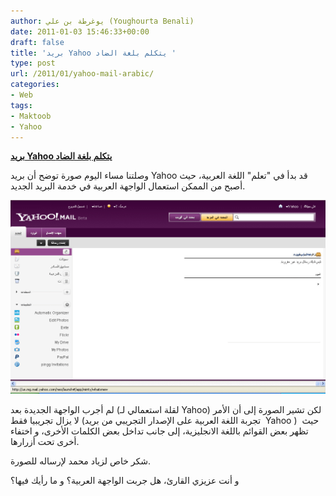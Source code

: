 ```yaml
---
author: يوغرطة بن علي (Youghourta Benali)
date: 2011-01-03 15:46:33+00:00
draft: false
title: 'بريد Yahoo يتكلم بلغة الضاد '
type: post
url: /2011/01/yahoo-mail-arabic/
categories:
- Web
tags:
- Maktoob
- Yahoo
---
```


**[بريد Yahoo يتكلم بلغة الضاد](https://www.it-scoop.com/2011/01/yahoo-mail-arabic/)**


وصلتنا مساء اليوم صورة توضح أن بريد Yahoo قد بدأ في "تعلم" اللغة العربية، حيث أصبح من الممكن استعمال الواجهة العربية في خدمة البريد الجديد.


[![](yahoo-Arabic-Beta.gif)
](https://www.it-scoop.com/2011/01/yahoo-mail-arabic/)


لم أجرب الواجهة الجديدة بعد (لقلة استعمالي لـ Yahoo) لكن تشير الصورة إلى أن الأمر لا يزال تجريبيا فقط (تجربة اللغة العربية على الإصدار التجريبي من بريد  Yahoo )  حيث تظهر بعض القوائم باللغة الانجليزية، إلى جانب تداخل بعض الكلمات الأخرى، و اختفاء أخرى تحت أزرارها.

شكر خاص لزياد محمد لإرساله للصورة.

و أنت عزيزي القارئ، هل جربت الواجهة العربية؟ و ما رأيك فيها؟
